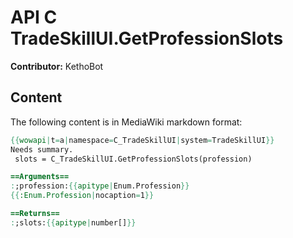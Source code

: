 # API C TradeSkillUI.GetProfessionSlots

**Contributor:** KethoBot

## Content

The following content is in MediaWiki markdown format:

```mediawiki
{{wowapi|t=a|namespace=C_TradeSkillUI|system=TradeSkillUI}}
Needs summary.
 slots = C_TradeSkillUI.GetProfessionSlots(profession)

==Arguments==
:;profession:{{apitype|Enum.Profession}}
{{:Enum.Profession|nocaption=1}}

==Returns==
:;slots:{{apitype|number[]}}
```